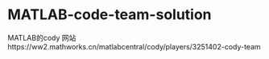 # MATLAB-code-team-solution
MATLAB的cody 网站https://ww2.mathworks.cn/matlabcentral/cody/players/3251402-cody-team
